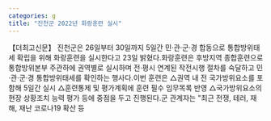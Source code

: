 ```yaml
---
categories: g
title: "진천군 2022년 화랑훈련 실시"
---
```

【더최고신문】 진천군은 26일부터 30일까지 5일간 민·관·군·경 합동으로 통합방위태세 확립을 위해 화랑훈련을 실시한다고 23일 밝혔다.화랑훈련은 후방지역 종합훈련으로 통합방위본부 주관하에 권역별로 실시하며 전·평시 연계된 작전시행 절차를 숙달하고 민·관·군·경 통합방위태세를 확인하는 행사다.이번 훈련은 △권역 내 전 국가방위요소를 포함해 5일간 실시 △훈련통제 및 평가계획에 훈련 필수 임무목록 반영 △국가방위요소의 현장 상황조치 능력 평가 등에 중점을 두고 진행된다.군 관계자는 "최근 전쟁, 테러, 재해, 재난 코로나19 확산 등